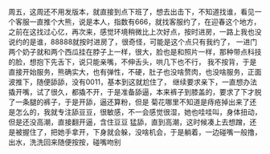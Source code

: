 周五，这周还不用发版本，就直接到点下班了，想去出击下，不知道找谁，看见一个客服一直推个大熊，说是本人，指数有666，就找客服约了，在迎春这个地方，
之前在这找过心亿，再次来，感觉环境稍微比上次好点，按时进房，一路上我也没说约的是谁，88888就按时进房了，很奇怪，可能是这个点只有我约了，
一进门两个奶子就和两个西瓜挂在脖子上一样，很大，脸也是和照片一样，那种带点科技的脸，想抱下先舌下，说只能亲嘴，不伸舌头，哄几下也不行，
我不按背，于是直接开始服务，熊确实大，也有弹性，不硬，肚子也没啥赘肉，也没啥服务，正面波推下，随便舔舔，没有0011，基本到这就尬住了，
继续要求亲下，一直想办法撬开嘴，试了很久，都撬不开，于是准备舔逼，本来裤子到膝盖的，要求了下才脱了一条腿的裤子，于是开舔，逼还算粉，但是
菊花哪里不知道是痔疮掉出来了还是怎么的，我就专注舔豆豆，很敏感，不一会感觉很湿，她也哇哇叫，身体扭动，但是还没高潮，直接翻开逼，含住豆豆
猛舔，直到高潮，这时候凑上去想蹭，还是被握住了，把她手拿开，下身就会躲，没啥机会，于是躺着，一边碰嘴一般撸，出水，洗洗回来随便按按，碰嘴吻别
